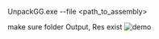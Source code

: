 UnpackGG.exe --file <path_to_assembly>

make sure folder Output, Res exist
![demo](https://github.com/01Xyris/UnpackGG/assets/169553099/fc25279b-08ea-47e3-979e-7ba5cc526a16)
